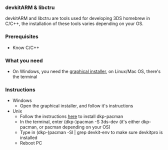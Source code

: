 ### devkitARM & libctru
devkitARM and libctru are tools used for developing 3DS homebrew in C/C++, the installation of these tools varies depending on your OS.

### Prerequisites
- Know C/C++

### What you need
- On Windows, you need the [graphical installer](https://github.com/devkitPro/installer/releases/tag/v3.0.3), on Linux/Mac OS, there's the terminal

### Instructions
- Windows
  - Open the graphical installer, and follow it's instructions
- Unix
  - Follow the instructions [here](https://github.com/devkitPro/pacman/releases/tag/devkitpro-pacman-1.0.1) to install dkp-pacman
  - In the terminal, enter (dkp-)pacman -S 3ds-dev (it's either dkp-pacman, or pacman depending on your OS)
  - Type in (dkp-)pacman -Sl | grep devkit-env to make sure devkitpro is installed
  - Reboot PC
 

